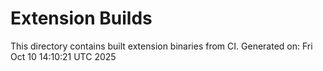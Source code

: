 # Extension Builds

This directory contains built extension binaries from CI.
Generated on: Fri Oct 10 14:10:21 UTC 2025
